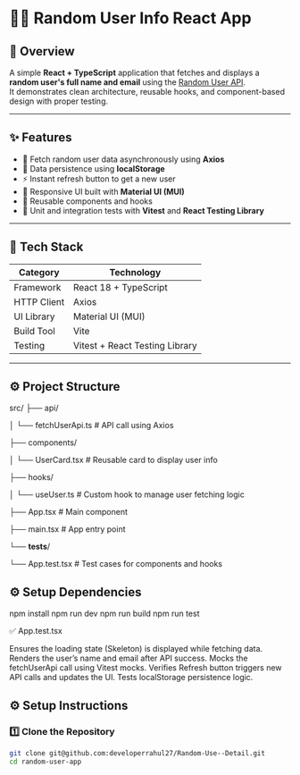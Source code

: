 # 🧑‍💻 Random User Info React App

## 📘 Overview

A simple **React + TypeScript** application that fetches and displays a **random user's full name and email** using the [Random User API](https://randomuser.me/api).  
It demonstrates clean architecture, reusable hooks, and component-based design with proper testing.

---

## ✨ Features

- 🔄 Fetch random user data asynchronously using **Axios**
- 🧠 Data persistence using **localStorage**
- ⚡ Instant refresh button to get a new user
- 🎨 Responsive UI built with **Material UI (MUI)**
- 🧩 Reusable components and hooks
- 🧪 Unit and integration tests with **Vitest** and **React Testing Library**

---

## 🧰 Tech Stack

| Category    | Technology                     |
| ----------- | ------------------------------ |
| Framework   | React 18 + TypeScript          |
| HTTP Client | Axios                          |
| UI Library  | Material UI (MUI)              |
| Build Tool  | Vite                           |
| Testing     | Vitest + React Testing Library |

---

## ⚙️ Project Structure

src/
├── api/

│ └── fetchUserApi.ts # API call using Axios

├── components/

│ └── UserCard.tsx # Reusable card to display user info

├── hooks/

│ └── useUser.ts # Custom hook to manage user fetching logic

├── App.tsx # Main component

├── main.tsx # App entry point

└── **tests**/

└── App.test.tsx # Test cases for components and hooks

## ⚙️ Setup Dependencies

npm install
npm run dev
npm run build
npm run test

✅ App.test.tsx

Ensures the loading state (Skeleton) is displayed while fetching data.
Renders the user’s name and email after API success.
Mocks the fetchUserApi call using Vitest mocks.
Verifies Refresh button triggers new API calls and updates the UI.
Tests localStorage persistence logic.

## ⚙️ Setup Instructions

### 1️⃣ Clone the Repository

```bash
git clone git@github.com:developerrahul27/Random-Use--Detail.git
cd random-user-app
```
